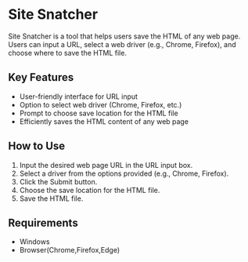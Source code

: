 # Site Snatcher

Site Snatcher is a tool that helps users save the HTML of any web page. Users can input a URL, select a web driver (e.g., Chrome, Firefox), and choose where to save the HTML file.

## Key Features

- User-friendly interface for URL input
- Option to select web driver (Chrome, Firefox, etc.)
- Prompt to choose save location for the HTML file
- Efficiently saves the HTML content of any web page

## How to Use

1. Input the desired web page URL in the URL input box.
2. Select a driver from the options provided (e.g., Chrome, Firefox).
3. Click the Submit button.
4. Choose the save location for the HTML file.
5. Save the HTML file.

## Requirements

- Windows
- Browser(Chrome,Firefox,Edge)
